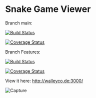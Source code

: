 # Snake Game Viewer

Branch main: 

[![Build Status](https://www.travis-ci.com/ChrisWalley/Runtime-Terror---Snake-Game-Viewer.svg?branch=main)](https://www.travis-ci.com/ChrisWalley/Runtime-Terror---Snake-Game-Viewer)

[![Coverage Status](https://coveralls.io/repos/github/ChrisWalley/Runtime-Terror---Snake-Game-Viewer/badge.svg?branch=main)](https://coveralls.io/github/ChrisWalley/Runtime-Terror---Snake-Game-Viewer?branch=main)

Branch Features: 


[![Build Status](https://travis-ci.com/ChrisWalley/Runtime-Terror---Snake-Game-Viewer.svg?branch=Features_Viewer)](https://travis-ci.com/ChrisWalley/Runtime-Terror---Snake-Game-Viewer)

[![Coverage Status](https://coveralls.io/repos/github/ChrisWalley/Runtime-Terror---Snake-Game-Viewer/badge.svg?branch=Features_Viewer)](https://coveralls.io/github/ChrisWalley/Runtime-Terror---Snake-Game-Viewer?branch=Features_Viewer)




View it here: http://walleyco.de:3000/


![Capture](https://user-images.githubusercontent.com/19406443/114347236-ecfd7300-9b64-11eb-9372-2f828fb7e95a.PNG)

